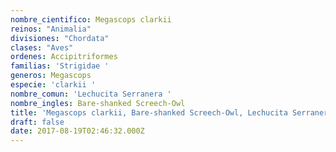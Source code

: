 ```yaml
---
nombre_cientifico: Megascops clarkii
reinos: "Animalia"
divisiones: "Chordata"
clases: "Aves"
ordenes: Accipitriformes
familias: 'Strigidae '
generos: Megascops
especie: 'clarkii '
nombre_comun: 'Lechucita Serranera '
nombre_ingles: Bare-shanked Screech-Owl
title: 'Megascops clarkii, Bare-shanked Screech-Owl, Lechucita Serranera '
draft: false
date: 2017-08-19T02:46:32.000Z
---
```


